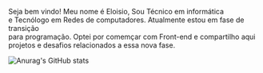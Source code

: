 <p>Seja bem vindo! Meu nome é Eloisio, Sou Técnico em informática<br> e Tecnólogo em Redes de computadores. Atualmente estou em fase de transição<br> para programação.
Optei por comemçar com  Front-end e compartilho aqui <br>projetos e desafios relacionados a essa nova fase.</p>


![Anurag's GitHub stats](https://github-readme-stats.vercel.app/api?username=tecnolana&show_icons=true&theme=radical)
